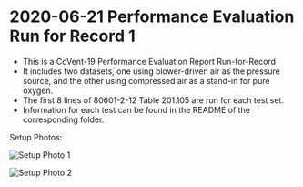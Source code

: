 # 2020-06-21 Performance Evaluation Run for Record 1

- This is a CoVent-19 Performance Evaluation Report Run-for-Record
- It includes two datasets, one using blower-driven air as the pressure source, and the other using compressed air as a stand-in for pure oxygen.
- The first 8 lines of 80601-2-12 Table 201.105 are run for each test set.
- Information for each test can be found in the README of the corresponding folder.

Setup Photos:

![Setup Photo 1](SetupPhoto1.jpg)

![Setup Photo 2](SetupPhoto2.jpg)
